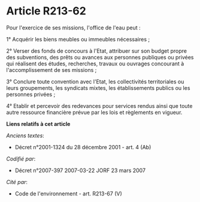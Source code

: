 # Article R213-62

Pour l'exercice de ses missions, l'office de l'eau peut :

1° Acquérir les biens meubles ou immeubles nécessaires ;

2° Verser des fonds de concours à l'Etat, attribuer sur son budget propre des subventions, des prêts ou avances aux personnes
publiques ou privées qui réalisent des études, recherches, travaux ou ouvrages concourant à l'accomplissement de ses
missions ;

3° Conclure toute convention avec l'Etat, les collectivités territoriales ou leurs groupements, les syndicats mixtes, les
établissements publics ou les personnes privées ;

4° Etablir et percevoir des redevances pour services rendus ainsi que toute autre ressource financière prévue par les lois et
règlements en vigueur.

**Liens relatifs à cet article**

_Anciens textes_:

  - Décret n°2001-1324 du 28 décembre 2001 - art. 4 (Ab)

_Codifié par_:

  - Décret n°2007-397 2007-03-22 JORF 23 mars 2007

_Cité par_:

  - Code de l'environnement - art. R213-67 (V)
